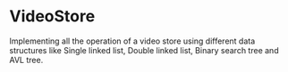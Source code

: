 # VideoStore
Implementing all the operation of a video store using different data structures like Single linked list, Double linked list, Binary search tree and AVL tree.
